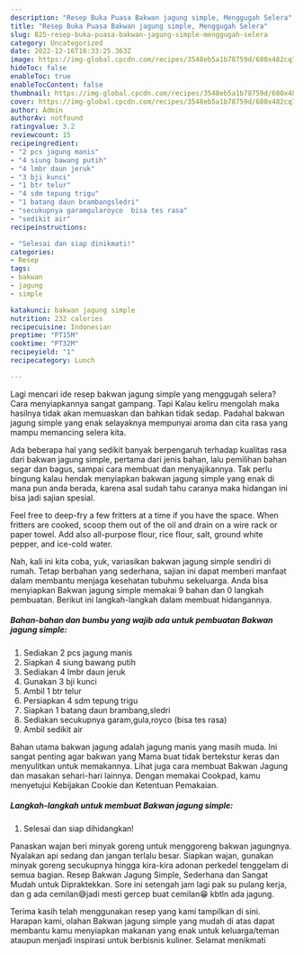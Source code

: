 ```yaml
---
description: "Resep Buka Puasa Bakwan jagung simple, Menggugah Selera"
title: "Resep Buka Puasa Bakwan jagung simple, Menggugah Selera"
slug: 825-resep-buka-puasa-bakwan-jagung-simple-menggugah-selera
category: Uncategorized
date: 2022-12-16T16:33:25.363Z
image: https://img-global.cpcdn.com/recipes/3548eb5a1b78759d/680x482cq70/bakwan-jagung-simple-foto-resep-utama.jpg
hideToc: false
enableToc: true
enableTocContent: false
thumbnail: https://img-global.cpcdn.com/recipes/3548eb5a1b78759d/680x482cq70/bakwan-jagung-simple-foto-resep-utama.jpg
cover: https://img-global.cpcdn.com/recipes/3548eb5a1b78759d/680x482cq70/bakwan-jagung-simple-foto-resep-utama.jpg
author: Admin
authorAv: notfound
ratingvalue: 3.2
reviewcount: 15
recipeingredient:
- "2 pcs jagung manis"
- "4 siung bawang putih"
- "4 lmbr daun jeruk"
- "3 bji kunci"
- "1 btr telur"
- "4 sdm tepung trigu"
- "1 batang daun brambangsledri"
- "secukupnya garamgularoyco  bisa tes rasa"
- "sedikit air"
recipeinstructions:

- "Selesai dan siap dinikmati!"
categories:
- Resep
tags:
- bakwan
- jagung
- simple

katakunci: bakwan jagung simple 
nutrition: 232 calories
recipecuisine: Indonesian
preptime: "PT15M"
cooktime: "PT32M"
recipeyield: "1"
recipecategory: Lunch

---
```



Lagi mencari ide resep bakwan jagung simple yang menggugah selera? Cara menyiapkannya sangat gampang. Tapi Kalau keliru mengolah maka hasilnya tidak akan memuaskan dan bahkan tidak sedap. Padahal bakwan jagung simple yang enak selayaknya mempunyai aroma dan cita rasa yang mampu memancing selera kita.


Ada beberapa hal yang sedikit banyak berpengaruh terhadap kualitas rasa dari bakwan jagung simple, pertama dari jenis bahan, lalu pemilihan bahan segar dan bagus, sampai cara membuat dan menyajikannya. Tak perlu bingung kalau hendak menyiapkan bakwan jagung simple yang enak di mana pun anda berada, karena asal sudah tahu caranya maka hidangan ini bisa jadi sajian spesial.

Feel free to deep-fry a few fritters at a time if you have the space. When fritters are cooked, scoop them out of the oil and drain on a wire rack or paper towel. Add also all-purpose flour, rice flour, salt, ground white pepper, and ice-cold water.


Nah, kali ini kita coba, yuk, variasikan bakwan jagung simple sendiri di rumah. Tetap berbahan yang sederhana, sajian ini dapat memberi manfaat dalam membantu menjaga kesehatan tubuhmu sekeluarga. Anda bisa menyiapkan Bakwan jagung simple memakai 9 bahan dan 0 langkah pembuatan. Berikut ini langkah-langkah dalam membuat hidangannya.

<!--inarticleads1-->

##### Bahan-bahan dan bumbu yang wajib ada untuk pembuatan Bakwan jagung simple:

1. Sediakan 2 pcs jagung manis
1. Siapkan 4 siung bawang putih
1. Sediakan 4 lmbr daun jeruk
1. Gunakan 3 bji kunci
1. Ambil 1 btr telur
1. Persiapkan 4 sdm tepung trigu
1. Siapkan 1 batang daun brambang,sledri
1. Sediakan secukupnya garam,gula,royco  (bisa tes rasa)
1. Ambil sedikit air


Bahan utama bakwan jagung adalah jagung manis yang masih muda. Ini sangat penting agar bakwan yang Mama buat tidak bertekstur keras dan menyulitkan untuk memakannya. Lihat juga cara membuat Bakwan Jagung dan masakan sehari-hari lainnya. Dengan memakai Cookpad, kamu menyetujui Kebijakan Cookie dan Ketentuan Pemakaian. 

<!--inarticleads2-->

##### Langkah-langkah untuk membuat Bakwan jagung simple:


1. Selesai dan siap dihidangkan!

Panaskan wajan beri minyak goreng untuk menggoreng bakwan jagungnya. Nyalakan api sedang dan jangan terlalu besar. Siapkan wajan, gunakan minyak goreng secukupnya hingga kira-kira adonan perkedel tenggelam di semua bagian. Resep Bakwan Jagung Simple, Sederhana dan Sangat Mudah untuk Dipraktekkan. Sore ini setengah jam lagi pak su pulang kerja, dan g ada cemilan😅jadi mesti gercep buat cemilan😁 kbtln ada jagung. 

Terima kasih telah menggunakan resep yang kami tampilkan di sini. Harapan kami, olahan Bakwan jagung simple yang mudah di atas dapat membantu kamu menyiapkan makanan yang enak untuk keluarga/teman ataupun menjadi inspirasi untuk berbisnis kuliner. Selamat menikmati
